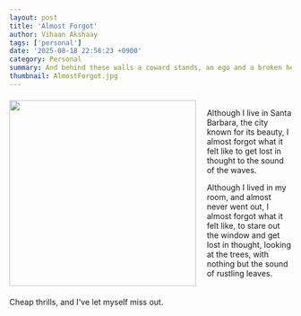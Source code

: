 ```yaml
---
layout: post
title: 'Almost Forgot'
author: Vihaan Akshaay
tags: ['personal']
date: '2025-08-18 22:56:23 +0900'
category: Personal
summary: And behind these walls a coward stands, an ego and a broken heart.
thumbnail: AlmostForgot.jpg
---
```

<div style="display: flex; gap: 20px; margin: 20px 0;">
  <div style="flex: 0 0 66%;">
    <img src="/assets/img/posts/AlmostForgot.png" class="img-fluid" style="width: 100%; height: auto;">
  </div>
  <div style="flex: 1;">
    <p>Although I live in Santa Barbara, the city known for its beauty, I almost forgot what it felt like to get lost in thought to the sound of the waves. </p>
<p>Although I lived in my room, and almost never went out, I almost forgot what it felt like, to stare out the window and get lost in thought, looking at the trees, with nothing but the sound of rustling leaves.</p>
  </div>
</div>

Cheap thrills, and I've let myself miss out.